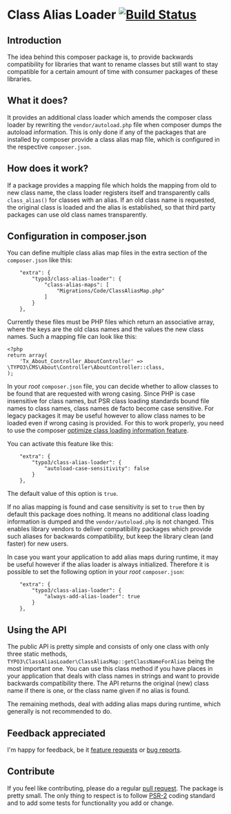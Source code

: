 Class Alias Loader [![Build Status](https://travis-ci.org/TYPO3/class-alias-loader.svg?branch=master)](https://travis-ci.org/TYPO3/class-alias-loader)
==================

## Introduction
The idea behind this composer package is, to provide backwards compatibility for libraries that want to rename classes
but still want to stay compatible for a certain amount of time with consumer packages of these libraries.

## What it does?
It provides an additional class loader which amends the composer class loader by rewriting the `vendor/autoload.php`
file when composer dumps the autoload information. This is only done if any of the packages that are installed by composer
provide a class alias map file, which is configured in the respective `composer.json`.

## How does it work?
If a package provides a mapping file which holds the mapping from old to new class name, the class loader registers itself
and transparently calls `class_alias()` for classes with an alias. If an old class name is requested, the original class
is loaded and the alias is established, so that third party packages can use old class names transparently.

## Configuration in composer.json

You can define multiple class alias map files in the extra section of the `composer.json` like this:

```
    "extra": {
        "typo3/class-alias-loader": {
            "class-alias-maps": [
                "Migrations/Code/ClassAliasMap.php"
            ]
        }
    },
```

Currently these files must be PHP files which return an associative array, where the keys are the old class names and the values the new class names.
Such a mapping file can look like this:

```
<?php
return array(
    'Tx_About_Controller_AboutController' => \TYPO3\CMS\About\Controller\AboutController::class,
);
```

In your *root* `composer.json` file, you can decide whether to allow classes to be found that are requested with wrong casing.
Since PHP is case insensitive for class names, but PSR class loading standards bound file names to class names, class names de facto
become case sensitive. For legacy packages it may be useful however to allow class names to be loaded even if wrong casing is provided.
For this to work properly, you need to use the composer [optimize class loading information feature](https://getcomposer.org/doc/03-cli.md#global-options).


You can activate this feature like this:

```
    "extra": {
        "typo3/class-alias-loader": {
            "autoload-case-sensitivity": false
        }
    },
```

The default value of this option is `true`.

If no alias mapping is found and case sensitivity is set to `true` then by default this package does nothing. It means no additional class loading information is dumped
and the `vendor/autoload.php` is not changed. This enables library vendors to deliver compatibility packages which provide such aliases
for backwards compatibility, but keep the library clean (and faster) for new users.

In case you want your application to add alias maps during runtime, it may be useful however if the alias loader is always initialized.
Therefore it is possible to set the following option in your *root* `composer.json`:

```
    "extra": {
        "typo3/class-alias-loader": {
            "always-add-alias-loader": true
        }
    },
```


## Using the API

The public API is pretty simple and consists of only one class with only three static methods, `TYPO3\ClassAliasLoader\ClassAliasMap::getClassNameForAlias`
being the most important one.
You can use this class method if you have places in your application that deals with class names in strings and want to provide backwards compatibility there.
The API returns the original (new) class name if there is one, or the class name given if no alias is found.

The remaining methods, deal with adding alias maps during runtime, which generally is not recommended to do.

## Feedback appreciated

I'm happy for feedback, be it [feature requests](https://github.com/TYPO3/class-alias-loader/issues) or [bug reports](https://github.com/TYPO3/class-alias-loader/issues).

## Contribute

If you feel like contributing, please do a regular [pull request](https://github.com/TYPO3/class-alias-loader/pulls).
The package is pretty small. The only thing to respect is to follow [PSR-2](https://github.com/php-fig/fig-standards/blob/master/accepted/PSR-2-coding-style-guide.md) coding standard
and to add some tests for functionality you add or change.
